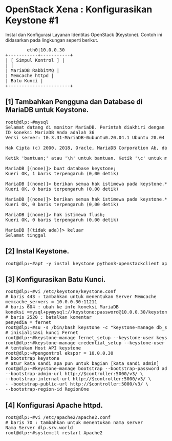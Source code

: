 # OpenStack Xena : Konfigurasikan Keystone #1

Instal dan Konfigurasi Layanan Identitas OpenStack (Keystone).
Contoh ini didasarkan pada lingkungan seperti berikut.
<pre>
        eth0|10.0.0.30
+-----------+-----------+
| [ Simpul Kontrol ] |
| |
| MariaDB RabbitMQ |
| Memcache httpd |
| Batu Kunci |
+-----------------------+</pre>

## [1] Tambahkan Pengguna dan Database di MariaDB untuk Keystone.
<pre>
root@dlp:~#mysql
Selamat datang di monitor MariaDB. Perintah diakhiri dengan ; atau \g.
ID koneksi MariaDB Anda adalah 36
Versi server: 10.3.31-MariaDB-0ubuntu0.20.04.1 Ubuntu 20.04

Hak Cipta (c) 2000, 2018, Oracle, MariaDB Corporation Ab, dan lainnya.

Ketik 'bantuan;' atau '\h' untuk bantuan. Ketik '\c' untuk menghapus pernyataan input saat ini.

MariaDB [(none)]> buat database keystone;
Kueri OK, 1 baris terpengaruh (0,00 detik)

MariaDB [(none)]> berikan semua hak istimewa pada keystone.* ke keystone@'localhost' yang diidentifikasi oleh 'password';
Kueri OK, 0 baris terpengaruh (0,00 detik)

MariaDB [(none)]> berikan semua hak istimewa pada keystone.* ke keystone@'%' yang diidentifikasi oleh 'password';
Kueri OK, 0 baris terpengaruh (0,00 detik)

MariaDB [(none)]> hak istimewa flush;
Kueri OK, 0 baris terpengaruh (0,00 detik)

MariaDB [(tidak ada)]> keluar
Selamat tinggal</pre>


## [2]	Instal Keystone.
<pre>root@dlp:~#apt -y instal keystone python3-openstackclient apache2 libapache2-mod-wsgi-py3 python3-oauth2client</pre>

## [3]	Konfigurasikan Batu Kunci.
<pre>
root@dlp:~#vi /etc/keystone/keystone.conf
# baris 443 : tambahkan untuk menentukan Server Memcache
memcache_servers = 10.0.0.30:11211
# baris 604 : ubah ke info koneksi MariaDB
koneksi =mysql+pymysql://keystone:password@10.0.0.30/keystone
# baris 2520 : batalkan komentar
penyedia = fernet
root@dlp:~#su -s /bin/bash keystone -c "keystone-manage db_sync"
# inisialisasi kunci Fernet
root@dlp:~#keystone-manage fernet_setup --keystone-user keystone --keystone-group keystone
root@dlp:~#keystone-manage credential_setup --keystone-user keystone --keystone-group keystone
# tentukan Host API keystone
root@dlp:~#pengontrol ekspor = 10.0.0.30
# bootstrap keystone
# atur kata sandi apa pun untuk bagian [kata sandi admin]
root@dlp:~#keystone-manage bootstrap --bootstrap-password adminpassword \
--bootstrap-admin-url http://$controller:5000/v3/ \
--bootstrap-internal-url http://$controller:5000/v3/ \
- -bootstrap-public-url http://$controller:5000/v3/ \
--bootstrap-region-id RegionOne</pre>

## [4]	Konfigurasi Apache httpd.
<pre>
root@dlp:~#vi /etc/apache2/apache2.conf
# baris 70 : tambahkan untuk menentukan nama server
Nama Server dlp.srv.world
root@dlp:~#systemctl restart Apache2</pre>
